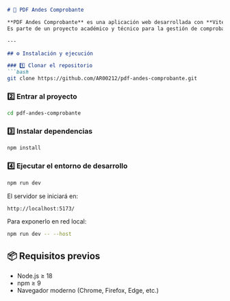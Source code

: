 ````markdown
# 📄 PDF Andes Comprobante

**PDF Andes Comprobante** es una aplicación web desarrollada con **Vite** y **Node.js**, diseñada para la **generación y visualización de comprobantes/facturas en PDF**.  
Es parte de un proyecto académico y técnico para la gestión de comprobantes digitales de manera rápida y segura.

---

## ⚙️ Instalación y ejecución

### 1️⃣ Clonar el repositorio
```bash
git clone https://github.com/AR00212/pdf-andes-comprobante.git
````

### 2️⃣ Entrar al proyecto

```bash
cd pdf-andes-comprobante
```

### 3️⃣ Instalar dependencias

```bash
npm install
```

### 4️⃣ Ejecutar el entorno de desarrollo

```bash
npm run dev
```

El servidor se iniciará en:

```
http://localhost:5173/
```

Para exponerlo en red local:

```bash
npm run dev -- --host
```


## 📦 Requisitos previos

* Node.js ≥ 18
* npm ≥ 9
* Navegador moderno (Chrome, Firefox, Edge, etc.)


